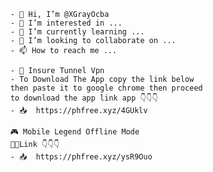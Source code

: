         - 👋 Hi, I’m @XGrayOcba
        - 👀 I’m interested in ...
        - 🌱 I’m currently learning ...
        - 💞️ I’m looking to collaborate on ...
        - 📫 How to reach me ...
        
        - 🔰 Insure Tunnel Vpn
        - To Download The App copy the link below
        then paste it to google chrome then proceed
        to download the app link app 👇👇👇
        - 📥  https://phfree.xyz/4GUklv

        🎮 Mobile Legend Offline Mode
        🔗🔗Link 👇👇👇
        - 📥  https://phfree.xyz/ysR9Ouo


<!---
XGrayOcba is a ✨ special ✨ repository because its `README.md` (this file) appears on your GitHub profile.
You can click the Preview link to take a look at your changes.
--->
